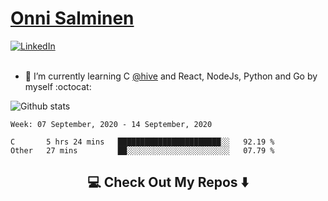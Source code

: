 <h1> <a href="https://osalmine.github.io/cv/">Onni Salminen</a></h1>
<a href="https://www.linkedin.com/in/onni-salminen/" target="_blank"><img src="https://img.shields.io/badge/LinkedIn-%230077B5.svg?&style=flat-square&logo=linkedin&logoColor=white" alt="LinkedIn"></a>
<br />
<br />

- 🌱 I’m currently learning C <a href="https://www.hive.fi/en/">@hive</a> and React, NodeJs, Python and Go by myself :octocat:

![Github stats](https://github-readme-stats.vercel.app/api?username=osalmine&count_private=true&show_icons=true&theme=graywhite&hide=issues,stars)

<!--START_SECTION:waka-->
```text
Week: 07 September, 2020 - 14 September, 2020

C       5 hrs 24 mins   ███████████████████████░░   92.19 % 
Other   27 mins         ██░░░░░░░░░░░░░░░░░░░░░░░   07.79 % 
```
<!--END_SECTION:waka-->

<h2  align="center">💻 Check Out My Repos ⬇️ </h2>
